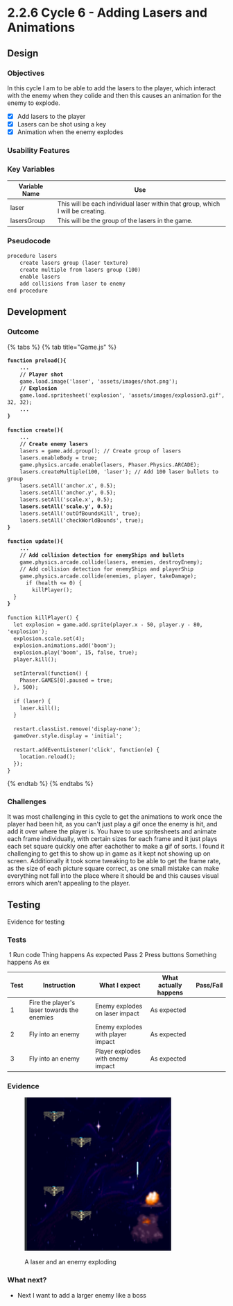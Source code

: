 # 2.2.6 Cycle 6 - Adding Lasers and Animations

## Design <a href="#design" id="design"></a>

### Objectives

In this cycle I am to be able to add the lasers to the player, which interact with the enemy when they colide and then this causes an animation for the enemy to explode.&#x20;

* [x] Add lasers to the player
* [x] Lasers can be shot using a key
* [x] Animation when the enemy explodes

### Usability Features <a href="#usability-features" id="usability-features"></a>

### Key Variables <a href="#key-variables" id="key-variables"></a>

| Variable Name | Use                                                                              |
| ------------- | -------------------------------------------------------------------------------- |
| laser         | This will be each individual laser within that group, which I will be creating.  |
| lasersGroup   | This will be the group of the lasers in the game.                                |

### Pseudocode <a href="#pseudocode" id="pseudocode"></a>

```
procedure lasers
    create lasers group (laser texture)
    create multiple from lasers group (100)
    enable lasers
    add collisions from laser to enemy
end procedure
```

## Development <a href="#development" id="development"></a>

### Outcome <a href="#outcome" id="outcome"></a>

{% tabs %}
{% tab title="Game.js" %}
<pre class="language-typescript" data-title="Game.js"><code class="lang-typescript"><strong>function preload(){
</strong><strong>    ...
</strong><strong>    // Player shot
</strong>    game.load.image('laser', 'assets/images/shot.png');
<strong>    // Explosion
</strong>    game.load.spritesheet('explosion', 'assets/images/explosion3.gif', 32, 32);
<strong>    ...
</strong><strong>}
</strong><strong>
</strong><strong>function create(){
</strong><strong>    ...
</strong><strong>    // Create enemy lasers
</strong>    lasers = game.add.group(); // Create group of lasers
    lasers.enableBody = true;
    game.physics.arcade.enable(lasers, Phaser.Physics.ARCADE);
    lasers.createMultiple(100, 'laser'); // Add 100 laser bullets to group
    lasers.setAll('anchor.x', 0.5);
    lasers.setAll('anchor.y', 0.5);
    lasers.setAll('scale.x', 0.5);
<strong>    lasers.setAll('scale.y', 0.5);
</strong>    lasers.setAll('outOfBoundsKill', true);
    lasers.setAll('checkWorldBounds', true);
<strong>}
</strong><strong>
</strong><strong>function update(){
</strong><strong>    ...
</strong><strong>    // Add collision detection for enemyShips and bullets
</strong>    game.physics.arcade.collide(lasers, enemies, destroyEnemy);
    // Add collision detection for enemyShips and playerShip
    game.physics.arcade.collide(enemies, player, takeDamage);
      if (health &#x3C;= 0) {
        killPlayer();
  }
<strong>}
</strong><strong>
</strong>function killPlayer() {
  let explosion = game.add.sprite(player.x - 50, player.y - 80, 'explosion');
  explosion.scale.set(4);
  explosion.animations.add('boom');
  explosion.play('boom', 15, false, true);
  player.kill();

  setInterval(function() {
    Phaser.GAMES[0].paused = true;
  }, 500);

  if (laser) {
    laser.kill();
  }

  restart.classList.remove('display-none');
  gameOver.style.display = 'initial';

  restart.addEventListener('click', function(e) {
    location.reload();
  });
}</code></pre>
{% endtab %}
{% endtabs %}

### Challenges <a href="#challenges" id="challenges"></a>

It was most challenging in this cycle to get the animations to work once the player had been hit, as you can't just play a gif once the enemy is hit, and add it over where the player is. You have to use spritesheets and animate each frame individually, with certain sizes for each frame and it just plays each set square quickly one after eachother to make a gif of sorts. I found it challenging to get this to show up in game as it kept not showing up on screen. Additionally it took some tweaking to be able to get the frame rate, as the size of each picture square correct, as one small mistake can make everything not fall into the place where it should be and this causes visual errors which aren't appealing to the player.&#x20;

## Testing <a href="#testing" id="testing"></a>

Evidence for testing

### Tests <a href="#tests" id="tests"></a>

​ 1 Run code Thing happens As expected Pass 2 Press buttons Something happens As ex

<table><thead><tr><th>Test</th><th>Instruction</th><th>What I expect</th><th>What actually happens</th><th data-type="select">Pass/Fail</th></tr></thead><tbody><tr><td>1</td><td>Fire the player's laser towards the enemies</td><td>Enemy explodes on laser impact</td><td>As expected</td><td></td></tr><tr><td>2</td><td>Fly into an enemy</td><td>Enemy explodes with player impact</td><td>As expected</td><td></td></tr><tr><td>3</td><td>Fly into an enemy</td><td>Player explodes with enemy impact</td><td>As expected</td><td></td></tr></tbody></table>

### Evidence <a href="#evidence" id="evidence"></a>

<figure><img src="../.gitbook/assets/image (8).png" alt=""><figcaption><p>A laser and an enemy exploding</p></figcaption></figure>

### What next?

* Next I want to add a larger enemy like a boss
